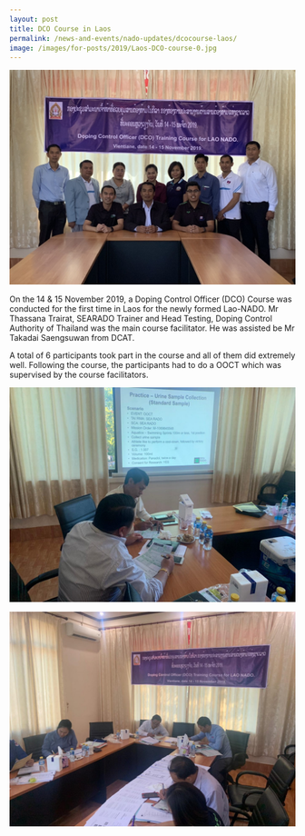 ```yaml
---
layout: post
title: DCO Course in Laos
permalink: /news-and-events/nado-updates/dcocourse-laos/
image: /images/for-posts/2019/Laos-DCO-course-0.jpg
---
```

![Group Photo](/images/for-posts/2019/Laos-DCO-course-0.jpg)

On the 14 & 15 November 2019, a Doping Control Officer (DCO) Course was conducted for the first time in Laos for the newly formed Lao-NADO. Mr Thassana Trairat, SEARADO Trainer and Head Testing, Doping Control Authority of Thailand was the main course facilitator. He was assisted be Mr Takadai Saengsuwan from DCAT. 

A total of 6 participants took part in the course and all of them did extremely well. Following the course, the participants had to do a OOCT which was supervised by the course facilitators.

![Group Photo](/images/for-posts/2019/Laos-DCO-course-1.jpg)

![Group Photo](/images/for-posts/2019/Laos-DCO-course-2.jpg)

